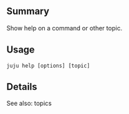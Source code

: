 ## Summary
Show help on a command or other topic.

## Usage
```juju help [options] [topic]```

## Details

See also: topics



